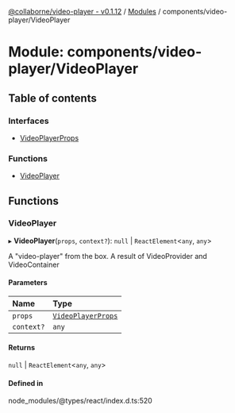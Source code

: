 [@collaborne/video-player - v0.1.12](/docs/../README.md) / [Modules](/docs/modules.md) / components/video-player/VideoPlayer

# Module: components/video-player/VideoPlayer

## Table of contents

### Interfaces

- [VideoPlayerProps](/docs/interfaces/components_video_player_VideoPlayer.VideoPlayerProps.md)

### Functions

- [VideoPlayer](/docs/modules/components_video_player_VideoPlayer.md#videoplayer)

## Functions

### VideoPlayer

▸ **VideoPlayer**(`props`, `context?`): ``null`` \| `ReactElement`<`any`, `any`\>

A "video-player" from the box. A result of VideoProvider and VideoContainer

#### Parameters

| Name | Type |
| :------ | :------ |
| `props` | [`VideoPlayerProps`](/docs/interfaces/components_video_player_VideoPlayer.VideoPlayerProps.md) |
| `context?` | `any` |

#### Returns

``null`` \| `ReactElement`<`any`, `any`\>

#### Defined in

node_modules/@types/react/index.d.ts:520
